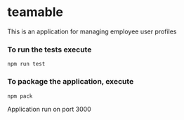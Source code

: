 # teamable
This is an application for managing employee user profiles

### To run the tests execute

    npm run test

### To package the application, execute

    npm pack


 Application run on port 3000